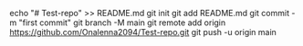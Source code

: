 echo "# Test-repo" >> README.md
git init
git add README.md
git commit -m "first commit"
git branch -M main
git remote add origin https://github.com/Onalenna2094/Test-repo.git
git push -u origin main
